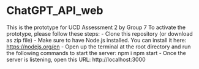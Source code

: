 # ChatGPT_API_web

This is the prototype for UCD Assessment 2 by Group 7
To activate the prototype, please follow these steps: - Clone this repository (or download as zip file) - Make sure to have Node.js installed. You can install it here: https://nodejs.org/en - Open up the terminal at the root directory and run the following commands to start the server:
npm i
npm start - Once the server is listening, open this URL: http://localhost:3000
